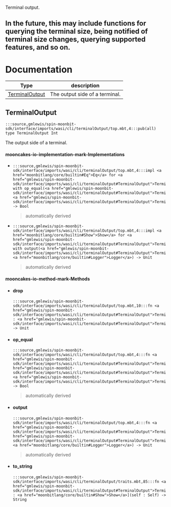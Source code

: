 Terminal output.

In the future, this may include functions for querying the terminal
size, being notified of terminal size changes, querying supported
features, and so on.
---
# Documentation
|Type|description|
|---|---|
|[TerminalOutput](#TerminalOutput)| The output side of a terminal.|

## TerminalOutput

```moonbit
:::source,gmlewis/spin-moonbit-sdk/interface/imports/wasi/cli/terminalOutput/top.mbt,4:::pub(all) type TerminalOutput Int
```
 The output side of a terminal.

#### mooncakes-io-implementation-mark-Implementations
- ```moonbit
  :::source,gmlewis/spin-moonbit-sdk/interface/imports/wasi/cli/terminalOutput/top.mbt,4:::impl <a href="moonbitlang/core/builtin#Eq">Eq</a> for <a href="gmlewis/spin-moonbit-sdk/interface/imports/wasi/cli/terminalOutput#TerminalOutput">TerminalOutput</a> with op_equal(<a href="gmlewis/spin-moonbit-sdk/interface/imports/wasi/cli/terminalOutput#TerminalOutput">TerminalOutput</a>, <a href="gmlewis/spin-moonbit-sdk/interface/imports/wasi/cli/terminalOutput#TerminalOutput">TerminalOutput</a>) -> Bool
  ```
  > automatically derived
- ```moonbit
  :::source,gmlewis/spin-moonbit-sdk/interface/imports/wasi/cli/terminalOutput/top.mbt,4:::impl <a href="moonbitlang/core/builtin#Show">Show</a> for <a href="gmlewis/spin-moonbit-sdk/interface/imports/wasi/cli/terminalOutput#TerminalOutput">TerminalOutput</a> with output(<a href="gmlewis/spin-moonbit-sdk/interface/imports/wasi/cli/terminalOutput#TerminalOutput">TerminalOutput</a>, <a href="moonbitlang/core/builtin#Logger">Logger</a>) -> Unit
  ```
  > automatically derived

#### mooncakes-io-method-mark-Methods
- #### drop
  ```moonbit
  :::source,gmlewis/spin-moonbit-sdk/interface/imports/wasi/cli/terminalOutput/top.mbt,10:::fn <a href="gmlewis/spin-moonbit-sdk/interface/imports/wasi/cli/terminalOutput#TerminalOutput">TerminalOutput</a>::drop(self : <a href="gmlewis/spin-moonbit-sdk/interface/imports/wasi/cli/terminalOutput#TerminalOutput">TerminalOutput</a>) -> Unit
  ```
  > 
- #### op\_equal
  ```moonbit
  :::source,gmlewis/spin-moonbit-sdk/interface/imports/wasi/cli/terminalOutput/top.mbt,4:::fn <a href="gmlewis/spin-moonbit-sdk/interface/imports/wasi/cli/terminalOutput#TerminalOutput">TerminalOutput</a>::op_equal(<a href="gmlewis/spin-moonbit-sdk/interface/imports/wasi/cli/terminalOutput#TerminalOutput">TerminalOutput</a>, <a href="gmlewis/spin-moonbit-sdk/interface/imports/wasi/cli/terminalOutput#TerminalOutput">TerminalOutput</a>) -> Bool
  ```
  > automatically derived
- #### output
  ```moonbit
  :::source,gmlewis/spin-moonbit-sdk/interface/imports/wasi/cli/terminalOutput/top.mbt,4:::fn <a href="gmlewis/spin-moonbit-sdk/interface/imports/wasi/cli/terminalOutput#TerminalOutput">TerminalOutput</a>::output(<a href="gmlewis/spin-moonbit-sdk/interface/imports/wasi/cli/terminalOutput#TerminalOutput">TerminalOutput</a>, <a href="moonbitlang/core/builtin#Logger">Logger</a>) -> Unit
  ```
  > automatically derived
- #### to\_string
  ```moonbit
  :::source,gmlewis/spin-moonbit-sdk/interface/imports/wasi/cli/terminalOutput/traits.mbt,85:::fn <a href="gmlewis/spin-moonbit-sdk/interface/imports/wasi/cli/terminalOutput#TerminalOutput">TerminalOutput</a>::to_string[Self : <a href="moonbitlang/core/builtin#Show">Show</a>](self : Self) -> String
  ```
  > 
